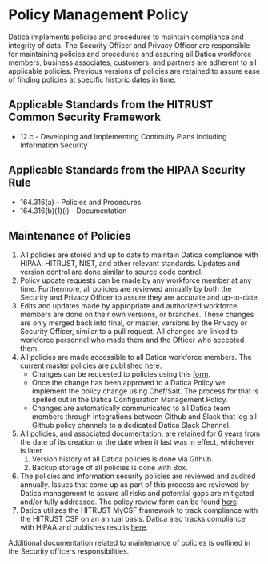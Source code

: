# Policy Management Policy

Datica implements policies and procedures to maintain compliance and integrity of data. The Security Officer and Privacy Officer are responsible for maintaining policies and procedures and assuring all Datica workforce members, business associates, customers, and partners are adherent to all applicable policies. Previous versions of policies are retained to assure ease of finding policies at specific historic dates in time.

## Applicable Standards from the HITRUST Common Security Framework

* 12.c - Developing and Implementing Continuity Plans Including Information Security

## Applicable Standards from the HIPAA Security Rule

* 164.316(a) - Policies and Procedures
* 164.316(b)(1)(i) - Documentation

## Maintenance of Policies

1. All policies are stored and up to date to maintain Datica compliance with HIPAA, HITRUST, NIST, and other relevant standards. Updates and version control are done similar to source code control.
2. Policy update requests can be made by any workforce member at any time. Furthermore, all policies are reviewed annually by both the Security and Privacy Officer to assure they are accurate and up-to-date.
3. Edits and updates made by appropriate and authorized workforce members are done on their own versions, or branches. These changes are only merged back into final, or master, versions by the Privacy or Security Officer, similar to a pull request. All changes are linked to workforce personnel who made them and the Officer who accepted them.
4. All policies are made accessible to all Datica workforce members. The current master policies are published [here](https://policy.datica.com).
	* Changes can be requested to policies using this [form](https://docs.google.com/a/catalyze.io/forms/d/1sJ_8DcbbW8i2i85pqXU7JrjHLFYBhFj_TP5uAG4QFZE/viewform).
	* Once the change has been approved to a Datica Policy we implement the policy change using Chef/Salt. The process for that is spelled out in the Datica Configuration Management Policy.
	* Changes are automatically communicated to all Datica team members through integrations between Github and Slack that log all Github policy channels to a dedicated Datica Slack Channel.
5. All policies, and associated documentation, are retained for 6 years from the date of its creation or the date when it last was in effect, whichever is later
	1. Version history of all Datica policies is done via Github.
	2. Backup storage of all policies is done with Box.
6. The policies and information security policies are reviewed and audited annually. Issues that come up as part of this process are reviewed by Datica management to assure all risks and potential gaps are mitigated and/or fully addressed. The policy review form can be found [here](https://docs.google.com/a/catalyze.io/forms/d/1kuyIYA-Z-tmRdfMwrVMl59BujIy9y1dyjMSd8_Wy760/viewform).
7. Datica utilizes the HITRUST MyCSF framework to track compliance with the HITRUST CSF on an annual basis. Datica also tracks compliance with HIPAA and publishes results [here](https://hipaa.datica.com).

Additional documentation related to maintenance of policies is outlined in the Security officers responsibilities.
